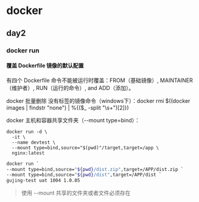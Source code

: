 # docker

## day2

### docker run

#### 覆盖 Dockerfile 镜像的默认配置

有四个 Dockerfile 命令不能被运行时覆盖：FROM（基础镜像）, MAINTAINER（维护者）, RUN（运行的命令）, and ADD（添加）。   

docker 批量删除 没有标签的镜像命令（windows下）：docker rmi $((docker images | findstr "none") | %{($_ -split "\s+")[2]})

docker 主机和容器共享文件夹（--mount type=bind）：

```
docker run -d \
  -it \
  --name devtest \
  --mount type=bind,source="$(pwd)"/target,target=/app \
  nginx:latest
```

```bash
docker run `
--mount type=bind,source="${pwd}/dist.zip",target=/APP/dist.zip `
--mount type=bind,source="${pwd}/dist",target=/APP/dist `
gujing-test uat 1004 1.0.05
```

> 使用 --mount 共享的文件夹或者文件必须存在